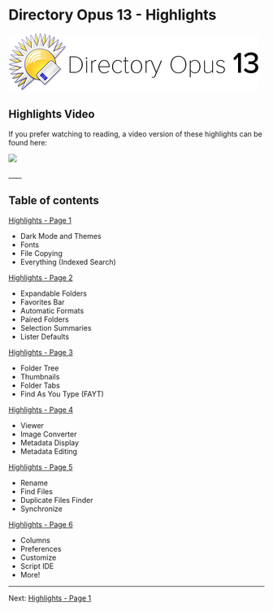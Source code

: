 # Directory Opus 13 - Highlights

![](/Manual/images/media/13/logo_opus13.png)

## Highlights Video

If you prefer watching to reading, a video version of these highlights can be found here:

[![](/release_history/do13_highlights_video_thumb.jpg)](https://www.youtube.com/watch?v=K57m_Ogy8Lg)

\_\_\_\_

## Table of contents

  
[Highlights - Page 1](/Manual/release_history/opus13/page1.md)

- Dark Mode and Themes
- Fonts
- File Copying
- Everything (Indexed Search)

  
[Highlights - Page 2](/Manual/release_history/opus13/page2.md)

- Expandable Folders
- Favorites Bar
- Automatic Formats
- Paired Folders
- Selection Summaries
- Lister Defaults

  
[Highlights - Page 3](/Manual/release_history/opus13/page3.md)

- Folder Tree
- Thumbnails
- Folder Tabs
- Find As You Type (FAYT)

  
[Highlights - Page 4](/Manual/release_history/opus13/page4.md)

- Viewer
- Image Converter
- Metadata Display
- Metadata Editing

  
[Highlights - Page 5](/Manual/release_history/opus13/page5.md)

- Rename
- Find Files
- Duplicate Files Finder
- Synchronize

  
[Highlights - Page 6](/Manual/release_history/opus13/page6.md)

- Columns
- Preferences
- Customize
- Script IDE
- More!

  
----

Next: [Highlights - Page 1](/Manual/release_history/opus13/page1.md)
